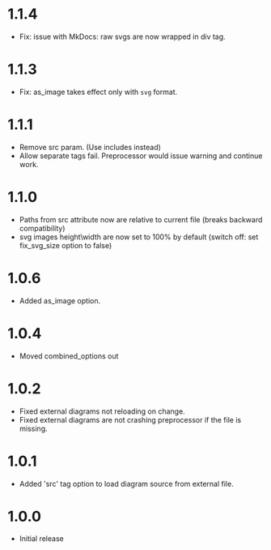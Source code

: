# 1.1.4

-    Fix: issue with MkDocs: raw svgs are now wrapped in div tag.

# 1.1.3

-    Fix: as_image takes effect only with `svg` format.

# 1.1.1

-    Remove src param. (Use includes instead)
-    Allow separate tags fail. Preprocessor would issue warning and continue work.

# 1.1.0

-    Paths from src attribute now are relative to current file (breaks backward compatibility)
-    svg images height\width are now set to 100% by default (switch off: set fix_svg_size option to false)

# 1.0.6

-    Added as_image option.

# 1.0.4

-    Moved combined_options out

# 1.0.2

-    Fixed external diagrams not reloading on change.
-    Fixed external diagrams are not crashing preprocessor if the file is missing.

# 1.0.1

-    Added 'src' tag option to load diagram source from external file.

# 1.0.0

-    Initial release